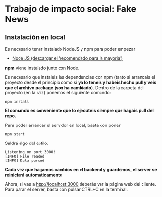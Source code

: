 # Trabajo de impacto social: Fake News

## Instalación en local
Es necesario tener instalado NodeJS y npm para poder empezar  
- [Node JS (descargar el 'recomendado para la mayoria')](https://nodejs.org/es/)  

**npm** viene instalado junto con Node.

Es necesario que instaleis las dependencias con npm (tanto si arrancais el proyecto desde el principio como si **ya lo teneis y habeis hecho pull y veis que el archivo package.json ha cambiado**). Dentro de la carpeta del proyecto (en la raiz) ponemos el siguiente comando:  
 
    npm install
**El comando es conveniente que lo ejecuteis siempre que hagais pull del repo.**

Para poder arrancar el servidor en local, basta con poner:  
    
    npm start

Saldrá algo del estilo:

    Listening on port 3000!
    [INFO] File readed
    [INFO] Data parsed

**Cada vez que hagamos cambios en el backend y guardemos, el server se reiniciará automaticamente**

Ahora, si vas a [http://localhost:3000](http://localhost:3000) deberás ver la página web del cliente.
Para parar el server, basta con pulsar CTRL+C en la terminal.